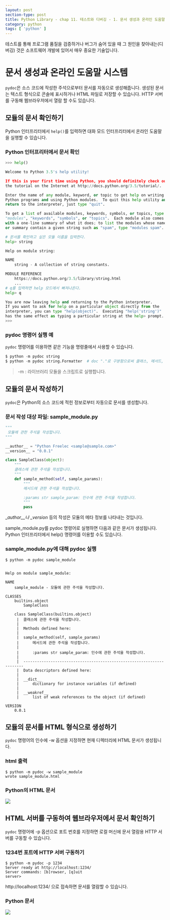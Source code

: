 ```yaml
---
layout: post
section-type: post
title: Python Library - chap 11. 테스트와 디버깅 - 1. 문서 생성과 온라인 도움말 시스템
category: python
tags: [ 'python' ]
---
```


테스트를 통해 프로그램 품질을 검증하거나 버그가 숨어 있을 때 그 원인을 찾아내는(디버깅) 것은 소프트웨어 개발에 있어서 매우 중요한 기술입니다.

# 문서 생성과 온라인 도움말 시스템

`pydoc`은 소스 코드에 작성한 주석으로부터 문서를 자동으로 생성해줍니다. 생성된 문서는 텍스트 형식으로 콘솔에 표시하거나 HTML 파일로 저장할 수 있습니다. HTTP 서버를 구동해 웹브라우저에서 열람 할 수도 있습니다.

## 모듈의 문서 확인하기
Python 인터프리터에서 `help()`를 입력하면 대화 모드 인터프리터에서 온라인 도움말을 실행할 수 있습니다.

### Python 인터프리터에서 문서 확인

```python
>>> help()

Welcome to Python 3.5's help utility!

If this is your first time using Python, you should definitely check out
the tutorial on the Internet at http://docs.python.org/3.5/tutorial/.

Enter the name of any module, keyword, or topic to get help on writing
Python programs and using Python modules.  To quit this help utility and
return to the interpreter, just type "quit".

To get a list of available modules, keywords, symbols, or topics, type
"modules", "keywords", "symbols", or "topics".  Each module also comes
with a one-line summary of what it does; to list the modules whose name
or summary contain a given string such as "spam", type "modules spam".

# 문서를 확인하고 싶은 모듈 이름을 입력한다.
help> string

Help on module string:

NAME
    string - A collection of string constants.

MODULE REFERENCE
    https://docs.python.org/3.5/library/string.html
    ...
# q를 입력하면 help 모드에서 빠져나온다.
help> q

You are now leaving help and returning to the Python interpreter.
If you want to ask for help on a particular object directly from the
interpreter, you can type "help(object)".  Executing "help('string')"
has the same effect as typing a particular string at the help> prompt.
>>>
```

### pydoc 명령어 실행 예

`pydoc` 명령어를 이용하면 같은 기능을 명령줄에서 사용할 수 있습니다.

```python
$ python -m pydoc string
$ python -m pydoc string.Formatter  # doc "."로 구분함으로써 클래스, 메서드, 함수의 help 정보도 참조할 수 있다.
```
> -m : 라이브러리 모듈을 스크립트로 실행합니다.

## 모듈의 문서 작성하기

`pydoc`은 Python의 소스 코드에 적힌 정보로부터 자동으로 문서를 생성합니다.

### 문서 작성 대상 파일: sample_module.py

```Python
"""
 모듈에 관한 주석을 작성합니다.
"""

__author__ = "Python Freelec <sample@sample.com>"
__version__ = "0.0.1"

class SampleClass(object):
    """
    클래스에 관한 주석을 작성합니다.
    """
    def sample_method(self, sample_params):
        """
        메서드에 관한 주석을 작성합니다.

        :params str sample_param: 인수에 관한 주석을 작성합니다.
        """
        pass
```

\__author__나 \__version__ 등의 작성은 모듈의 메타 정보를 나타내는 것입니다.  

sample_module.py를 pydoc 명령어로 실행하면 다음과 같은 문서가 생성됩니다. Python 인터프리터에서 help() 명령어를 이용할 수도 있습니다.

### sample_module.py에 대해 pydoc 실행

```
$ python -m pydoc sample_module


Help on module sample_module:

NAME
    sample_module - 모듈에 관한 주석을 작성합니다.

CLASSES
    builtins.object
        SampleClass

    class SampleClass(builtins.object)
     |  클래스에 관한 주석을 작성합니다.
     |
     |  Methods defined here:
     |
     |  sample_method(self, sample_params)
     |      메서드에 관한 주석을 작성합니다.
     |
     |      :params str sample_param: 인수에 관한 주석을 작성합니다.
     |
     |  ----------------------------------------------------------------------
     |  Data descriptors defined here:
     |
     |  __dict__
     |      dictionary for instance variables (if defined)
     |
     |  __weakref__
     |      list of weak references to the object (if defined)

VERSION
    0.0.1
```

## 모듈의 문서를 HTML 형식으로 생성하기
`pydoc` 명령어의 인수에 -w 옵션을 지정하면 현재 디렉터리에 HTML 문서가 생성됩니다.

### html 출력

```
$ python -m pydoc -w sample_module
wrote sample_module.html
```

### Python의 HTML 문서

![]({{site.url}}/img/post/python/library/11.1.png)

## HTML 서버를 구동하여 웹브라우저에서 문서 확인하기
`pydoc` 명령어에 -p 옵션으로 포트 번호를 지정하면 로컬 머신에 문서 열람용 HTTP 서버를 구동할 수 있습니다.

### 1234번 포트에 HTTP 서버 구동하기

```
$ python -m pydoc -p 1234
Server ready at http://localhost:1234/
Server commands: [b]rowser, [q]uit
server>
```

http://localhost:1234/ 으로 접속하면 문서를 열람할 수 있습니다.

### Python 문서

![]({{site.url}}/img/post/python/library/11.2.png)
